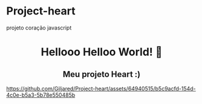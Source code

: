 # Project-heart
projeto coração javascript

<span align="center">

#  Hellooo Helloo World! 👋 
## Meu projeto Heart :)

</span>



https://github.com/Giljared/Project-heart/assets/64940515/b5c9acfd-154d-4c0e-b5a3-5b78e550485b

